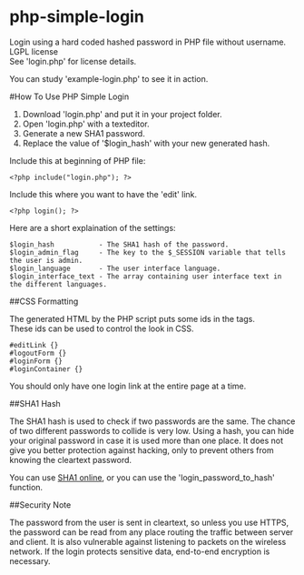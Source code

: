 php-simple-login
================

Login using a hard coded hashed password in PHP file without username.  
LGPL license  
See 'login.php' for license details.  

You can study 'example-login.php' to see it in action.  

#How To Use PHP Simple Login

1. Download 'login.php' and put it in your project folder.
2. Open 'login.php' with a texteditor.
3. Generate a new SHA1 password.
4. Replace the value of '$login_hash' with your new generated hash.

Include this at beginning of PHP file:

    <?php include("login.php"); ?>

Include this where you want to have the 'edit' link.

    <?php login(); ?>

Here are a short explaination of the settings:

    $login_hash           - The SHA1 hash of the password.
    $login_admin_flag     - The key to the $_SESSION variable that tells the user is admin.
    $login_language       - The user interface language.
    $login_interface_text - The array containing user interface text in the different languages.

##CSS Formatting

The generated HTML by the PHP script puts some ids in the tags.  
These ids can be used to control the look in CSS.

    #editLink {}
    #logoutForm {}
    #loginForm {}
    #loginContainer {}

You should only have one login link at the entire page at a time.

##SHA1 Hash

The SHA1 hash is used to check if two passwords are the same.
The chance of two different passwords to collide is very low.
Using a hash, you can hide your original password in case it is used more than one place.
It does not give you better protection against hacking, only to prevent others from knowing the cleartext password.

You can use [SHA1 online](http://www.sha1-online.com/),
or you can use the 'login_password_to_hash' function.

##Security Note

The password from the user is sent in cleartext, so unless you use HTTPS,
the password can be read from any place routing the traffic between server and client.
It is also vulnerable against listening to packets on the wireless network.
If the login protects sensitive data, end-to-end encryption is necessary.
